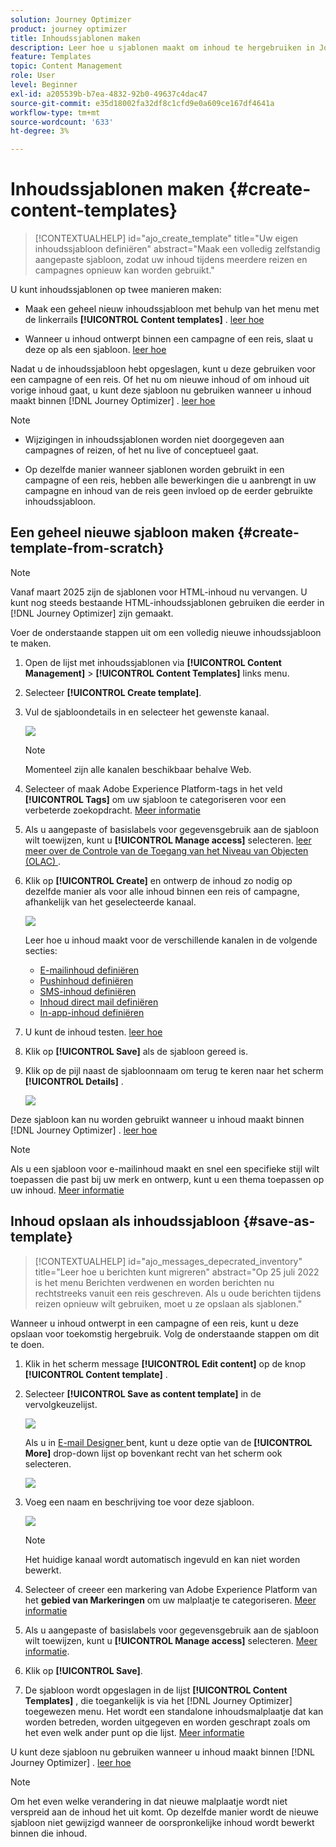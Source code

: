 ```yaml
---
solution: Journey Optimizer
product: journey optimizer
title: Inhoudssjablonen maken
description: Leer hoe u sjablonen maakt om inhoud te hergebruiken in Journey Optimizer-campagnes en -reizen
feature: Templates
topic: Content Management
role: User
level: Beginner
exl-id: a205539b-b7ea-4832-92b0-49637c4dac47
source-git-commit: e35d18002fa32df8c1cfd9e0a609ce167df4641a
workflow-type: tm+mt
source-wordcount: '633'
ht-degree: 3%

---
```


# Inhoudssjablonen maken {#create-content-templates}

>[!CONTEXTUALHELP]
>id="ajo_create_template"
>title="Uw eigen inhoudssjabloon definiëren"
>abstract="Maak een volledig zelfstandig aangepaste sjabloon, zodat uw inhoud tijdens meerdere reizen en campagnes opnieuw kan worden gebruikt."

U kunt inhoudssjablonen op twee manieren maken:

* Maak een geheel nieuw inhoudssjabloon met behulp van het menu met de linkerrails **[!UICONTROL Content templates]** . [ leer hoe ](#create-template-from-scratch)

* Wanneer u inhoud ontwerpt binnen een campagne of een reis, slaat u deze op als een sjabloon. [ leer hoe ](#save-as-template)

Nadat u de inhoudssjabloon hebt opgeslagen, kunt u deze gebruiken voor een campagne of een reis. Of het nu om nieuwe inhoud of om inhoud uit vorige inhoud gaat, u kunt deze sjabloon nu gebruiken wanneer u inhoud maakt binnen [!DNL Journey Optimizer] . [ leer hoe ](#use-content-templates)

>[!NOTE]
>
>* Wijzigingen in inhoudssjablonen worden niet doorgegeven aan campagnes of reizen, of het nu live of conceptueel gaat.
>
>* Op dezelfde manier wanneer sjablonen worden gebruikt in een campagne of een reis, hebben alle bewerkingen die u aanbrengt in uw campagne en inhoud van de reis geen invloed op de eerder gebruikte inhoudssjabloon.

## Een geheel nieuwe sjabloon maken {#create-template-from-scratch}

>[!NOTE]
>
>Vanaf maart 2025 zijn de sjablonen voor HTML-inhoud nu vervangen. U kunt nog steeds bestaande HTML-inhoudssjablonen gebruiken die eerder in [!DNL Journey Optimizer] zijn gemaakt.

Voer de onderstaande stappen uit om een volledig nieuwe inhoudssjabloon te maken.

1. Open de lijst met inhoudssjablonen via **[!UICONTROL Content Management]** > **[!UICONTROL Content Templates]** links menu.

1. Selecteer **[!UICONTROL Create template]**.

1. Vul de sjabloondetails in en selecteer het gewenste kanaal.

   ![](assets/content-template-channels.png)

   >[!NOTE]
   >
   >Momenteel zijn alle kanalen beschikbaar behalve Web.

1. Selecteer of maak Adobe Experience Platform-tags in het veld **[!UICONTROL Tags]** om uw sjabloon te categoriseren voor een verbeterde zoekopdracht. [Meer informatie](../start/search-filter-categorize.md#tags)

1. Als u aangepaste of basislabels voor gegevensgebruik aan de sjabloon wilt toewijzen, kunt u **[!UICONTROL Manage access]** selecteren. [ leer meer over de Controle van de Toegang van het Niveau van Objecten (OLAC) ](../administration/object-based-access.md).

1. Klik op **[!UICONTROL Create]** en ontwerp de inhoud zo nodig op dezelfde manier als voor alle inhoud binnen een reis of campagne, afhankelijk van het geselecteerde kanaal.

   ![](assets/content-template-edition.png)

   Leer hoe u inhoud maakt voor de verschillende kanalen in de volgende secties:
   * [E-mailinhoud definiëren](../email/get-started-email-design.md)
   * [Pushinhoud definiëren](../push/design-push.md)
   * [SMS-inhoud definiëren](../sms/create-sms.md#sms-content)
   * [Inhoud direct mail definiëren](../direct-mail/create-direct-mail.md)
   * [In-app-inhoud definiëren](../in-app/design-in-app.md)

1. U kunt de inhoud testen. [ leer hoe ](#test-template)

1. Klik op **[!UICONTROL Save]** als de sjabloon gereed is.

1. Klik op de pijl naast de sjabloonnaam om terug te keren naar het scherm **[!UICONTROL Details]** .

   ![](assets/content-template-back.png)

Deze sjabloon kan nu worden gebruikt wanneer u inhoud maakt binnen [!DNL Journey Optimizer] . [ leer hoe ](#use-content-templates)

>[!NOTE]
>
>Als u een sjabloon voor e-mailinhoud maakt en snel een specifieke stijl wilt toepassen die past bij uw merk en ontwerp, kunt u een thema toepassen op uw inhoud. [Meer informatie](../email/apply-email-themes.md)

## Inhoud opslaan als inhoudssjabloon {#save-as-template}

>[!CONTEXTUALHELP]
>id="ajo_messages_depecrated_inventory"
>title="Leer hoe u berichten kunt migreren"
>abstract="Op 25 juli 2022 is het menu Berichten verdwenen en worden berichten nu rechtstreeks vanuit een reis geschreven. Als u oude berichten tijdens reizen opnieuw wilt gebruiken, moet u ze opslaan als sjablonen."

Wanneer u inhoud ontwerpt in een campagne of een reis, kunt u deze opslaan voor toekomstig hergebruik. Volg de onderstaande stappen om dit te doen.

1. Klik in het scherm message **[!UICONTROL Edit content]** op de knop **[!UICONTROL Content template]** .

1. Selecteer **[!UICONTROL Save as content template]** in de vervolgkeuzelijst.

   ![](assets/content-template-button-save.png)

   Als u in [ E-mail Designer ](../email/get-started-email-design.md) bent, kunt u deze optie van de **[!UICONTROL More]** drop-down lijst op bovenkant recht van het scherm ook selecteren.

   ![](assets/content-template-more-button-save.png)

1. Voeg een naam en beschrijving toe voor deze sjabloon.

   ![](assets/content-template-name.png)

   >[!NOTE]
   >
   >Het huidige kanaal wordt automatisch ingevuld en kan niet worden bewerkt.

1. Selecteer of creeer een markering van Adobe Experience Platform van het **gebied van Markeringen** om uw malplaatje te categoriseren. [Meer informatie](../start/search-filter-categorize.md#tags)

1. Als u aangepaste of basislabels voor gegevensgebruik aan de sjabloon wilt toewijzen, kunt u **[!UICONTROL Manage access]** selecteren. [Meer informatie](../administration/object-based-access.md).

1. Klik op **[!UICONTROL Save]**.

1. De sjabloon wordt opgeslagen in de lijst **[!UICONTROL Content Templates]** , die toegankelijk is via het [!DNL Journey Optimizer] toegewezen menu. Het wordt een standalone inhoudsmalplaatje dat kan worden betreden, worden uitgegeven en worden geschrapt zoals om het even welk ander punt op die lijst. [Meer informatie](#access-manage-templates)

U kunt deze sjabloon nu gebruiken wanneer u inhoud maakt binnen [!DNL Journey Optimizer] . [ leer hoe ](#use-content-templates)

>[!NOTE]
>
>Om het even welke verandering in dat nieuwe malplaatje wordt niet verspreid aan de inhoud het uit komt. Op dezelfde manier wordt de nieuwe sjabloon niet gewijzigd wanneer de oorspronkelijke inhoud wordt bewerkt binnen die inhoud.
